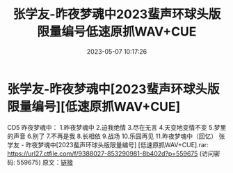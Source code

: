 ﻿---
title: 张学友-昨夜梦魂中2023蜚声环球头版限量编号低速原抓WAV+CUE
date: 2023-05-07 10:17:26
categories: WAV车载音乐、镜像
tags: 华语中文
---
# 张学友-昨夜梦魂中[2023蜚声环球头版限量编号][低速原抓WAV+CUE]

CD5 昨夜梦魂中：
1.昨夜梦魂中
2.迫我绝情
3.尽在无言
4.天变地变情不变
5.梦里的声音
6.别了
7.不再是我
8.长相依
9.战场
10.乐园再见
11.昨夜梦魂中（回忆）
张学友 - 昨夜梦魂中[2023蜚声环球头版限量编号] [低速原抓WAV+CUE].rar: https://url27.ctfile.com/f/9388027-853290981-8b402d?p=559675
(访问密码: 559675)
原文：[链接](https://blog.sina.com.cn/s/blog_1647c7e76010311ry.html)